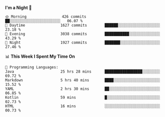 <!--START_SECTION:waka-->
**I'm a Night 🦉** 

```text
🌞 Morning                426 commits         ██░░░░░░░░░░░░░░░░░░░░░░░   06.07 % 
🌆 Daytime                1627 commits        ██████░░░░░░░░░░░░░░░░░░░   23.18 % 
🌃 Evening                3038 commits        ███████████░░░░░░░░░░░░░░   43.29 % 
🌙 Night                  1927 commits        ███████░░░░░░░░░░░░░░░░░░   27.46 % 
```


📊 **This Week I Spent My Time On** 

```text
💬 Programming Languages: 
Java                     25 hrs 28 mins      █████████████████░░░░░░░░   69.72 % 
Markdown                 5 hrs 40 mins       ████░░░░░░░░░░░░░░░░░░░░░   15.52 % 
YAML                     2 hrs 30 mins       ██░░░░░░░░░░░░░░░░░░░░░░░   06.85 % 
Kotlin                   59 mins             █░░░░░░░░░░░░░░░░░░░░░░░░   02.73 % 
HTML                     16 mins             ░░░░░░░░░░░░░░░░░░░░░░░░░   00.73 % 
```


<!--END_SECTION:waka-->
